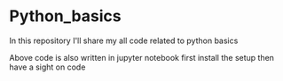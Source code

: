 # Python_basics
In this repository I'll share my all code related to python basics

Above code is also written in jupyter notebook first install the setup then have a sight on code
